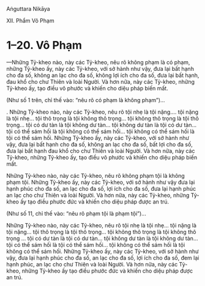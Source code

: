 Aṅguttara Nikāya

XII. Phẩm Vô Phạm

# 1–20. Vô Phạm

—Những Tỷ-kheo nào, này các Tỷ-kheo, nêu rõ không phạm là có phạm, những Tỷ-kheo ấy, này các Tỷ-kheo, với sở hành như vậy, đưa lại bất hạnh cho đa số, không an lạc cho đa số, không lợi ích cho đa số, đưa lại bất hạnh, đau khổ cho chư Thiên và loài Người. Và hơn nữa, này các Tỷ-kheo, những Tỷ-kheo ấy, tạo điều vô phước và khiến cho diệu pháp biến mất.

(Như số 1 trên, chỉ thế vào: “nêu rõ có phạm là không phạm”)...

. Những Tỷ-kheo nào, này các Tỷ-kheo, nêu rõ tội nhẹ là tội nặng.... tội nặng là tội nhẹ... tội thô trọng là tội không thô trọng... tội không thô trọng là tội thô trọng... tội có dư tàn là tội không dư tàn... tội không dư tàn là tội có dư tàn... tội có thể sám hối là tội không có thể sám hối... tội không có thể sám hối là tội có thể sám hối. Những Tỷ-kheo ấy, này các Tỷ-kheo, với sở hành như vậy, đưa lại bất hạnh cho đa số, không an lạc cho đa số, bất lợi cho đa số, đưa lại bất hạnh đau khổ cho chư Thiên và loài Người. Và hơn nữa, này các Tỷ-kheo, những Tỷ-kheo ấy, tạo điều vô phước và khiến cho diệu pháp biến mất.

Những Tỷ-kheo nào, này các Tỷ-kheo, nêu rõ không phạm tội là không phạm tội. Những Tỷ-kheo ấy, này các Tỷ-kheo, với sở hành như vậy đưa lại hạnh phúc cho đa số, an lạc cho đa số, lợi ích cho đa số, đưa lại hạnh phúc an lạc cho chư Thiên và loài Người. Và hơn nữa, này các Tỷ-kheo, những Tỷ-kheo ấy tạo điều phước đức và khiến cho diệu pháp được an trú.

(Như số 11, chỉ thế vào: “nêu rõ phạm tội là phạm tội”)...

Những Tỷ-kheo nào, này các Tỷ-kheo, nêu rõ tội nhẹ là tội nhẹ... tội nặng là tội nặng... tội thô trọng là tội thô trọng... tội không thô trọng là tội không thô trọng ... tội có dư tàn là tội có dư tàn... tội không dư tàn là tội không dư tàn... tội có thể sám hối là tội có thể sám hối... tội không có thể sám hối là tội không có thể sám hối. Những Tỷ-kheo ấy, này các Tỷ-kheo, với sở hành như vậy, đưa lại hạnh phúc cho đa số, an lạc cho đa số, lợi ích cho đa số, đem lại hạnh phúc, an lạc cho chư Thiên và loài Người. Và hơn nữa, này các Tỷ-kheo, những Tỷ-kheo ấy tạo điều phước đức và khiến cho diệu pháp được an trú.

